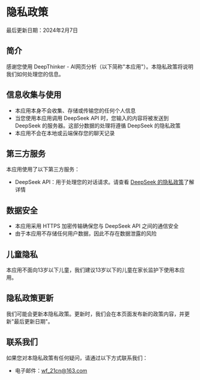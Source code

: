 # 隐私政策

最后更新日期：2024年2月7日

## 简介
感谢您使用 DeepThinker - AI网页分析（以下简称"本应用"）。本隐私政策将说明我们如何处理您的信息。

## 信息收集与使用
- 本应用本身不会收集、存储或传输您的任何个人信息
- 当您使用本应用调用 DeepSeek API 时，您输入的内容将被发送到 DeepSeek 的服务器。这部分数据的处理将遵循 DeepSeek 的隐私政策
- 本应用不会在本地或云端保存您的聊天记录

## 第三方服务
本应用使用了以下第三方服务：
- DeepSeek API：用于处理您的对话请求。请查看 [DeepSeek 的隐私政策](https://platform.deepseek.com/policies)了解详情

## 数据安全
- 本应用采用 HTTPS 加密传输确保您与 DeepSeek API 之间的通信安全
- 由于本应用不存储任何用户数据，因此不存在数据泄露的风险

## 儿童隐私
本应用不面向13岁以下儿童，我们建议13岁以下的儿童在家长监护下使用本应用。

## 隐私政策更新
我们可能会更新本隐私政策。更新时，我们会在本页面发布新的政策内容，并更新"最后更新日期"。

## 联系我们
如果您对本隐私政策有任何疑问，请通过以下方式联系我们：
- 电子邮件：wf_21cn@163.com